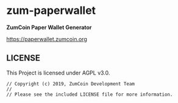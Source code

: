 # zum-paperwallet

**ZumCoin Paper Wallet Generator**

https://paperwallet.zumcoin.org

## LICENSE

This Project is licensed under AGPL v3.0.

```
// Copyright (c) 2019, ZumCoin Development Team
//
// Please see the included LICENSE file for more information.
```

